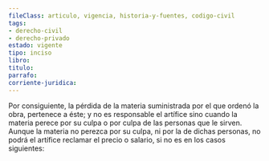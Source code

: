 ```yaml
---
fileClass: articulo, vigencia, historia-y-fuentes, codigo-civil
tags:
- derecho-civil
- derecho-privado
estado: vigente
tipo: inciso
libro:
titulo:
parrafo:
corriente-juridica:
---
```

Por consiguiente, la pérdida de la materia suministrada por el que ordenó la obra, pertenece a éste; y no es responsable el artífice sino cuando la materia perece por su culpa o por culpa de las personas que le sirven. Aunque la materia no perezca por su culpa, ni por la de dichas personas, no podrá el artífice reclamar el precio o salario, si no es en los casos siguientes: